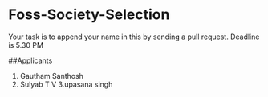 # Foss-Society-Selection

Your task is to append your name in this by sending a pull request. Deadline is 5.30 PM

##Applicants 
1. Gautham Santhosh
2. Sulyab T V
3.upasana singh
